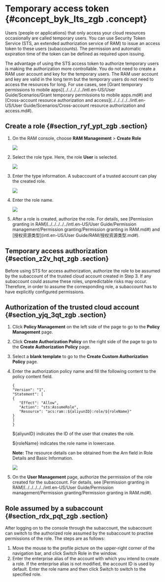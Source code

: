 # Temporary access token {#concept_byk_lts_zgb .concept}

Users \(people or applications\) that only access your cloud resources occasionally are called temporary users. You can use Security Token Service \(STS, an extended authorization service of RAM\) to issue an access token to these users \(subaccounts\). The permission and automatic expiration time of the token can be defined as required upon issuing.

The advantage of using the STS access token to authorize temporary users is making the authorization more controllable. You do not need to create a RAM user account and key for the temporary users. The RAM user account and key are valid in the long term but the temporary users do not need to access the resources for long. For use cases, see [Grant temporary permissions to mobile apps](../../../../../intl.en-US/User Guide/Scenarios/Grant temporary permissions to mobile apps.md#) and [Cross-account resource authorization and access](../../../../../intl.en-US/User Guide/Scenarios/Cross-account resource authorization and access.md#).

## Create a role {#section_ryf_ypt_zgb .section}

1.  On the RAM console, choose **RAM Management** \> **Create Role**

    ![](http://static-aliyun-doc.oss-cn-hangzhou.aliyuncs.com/assets/img/134307/155358017840209_en-US.png)

2.  Select the role type. Here, the role **User** is selected.

    ![](http://static-aliyun-doc.oss-cn-hangzhou.aliyuncs.com/assets/img/134307/155358017840210_en-US.png)

3.  Enter the type information. A subaccount of a trusted account can play the created role.

    ![](http://static-aliyun-doc.oss-cn-hangzhou.aliyuncs.com/assets/img/134307/155358017840211_en-US.png)

4.  Enter the role name.

    ![](http://static-aliyun-doc.oss-cn-hangzhou.aliyuncs.com/assets/img/134307/155358017840212_en-US.png)

5.  After a role is created, authorize the role. For details, see [Permission granting in RAM](../../../../../intl.en-US/User Guide/Permission management/Permission granting/Permission granting in RAM.md#) and [授权资源类型](intl.en-US/User Guide/RAM/授权资源类型.md#).

## Temporary access authorization {#section_z2v_hqt_zgb .section}

Before using STS for access authorization, authorize the role to be assumed by the subaccount of the trusted cloud account created in Step 3. If any subaccount could assume these roles, unpredictable risks may occur. Therefore, in order to assume the corresponding role, a subaccount has to have explicitly configured permissions.

## Authorization of the trusted cloud account {#section_yjq_3qt_zgb .section}

1.  Click **Policy Management** on the left side of the page to go to the **Policy Management** page.
2.  Click **Create Authorization Policy** on the right side of the page to go to the **Create Authorization Policy** page.
3.  Select a **blank template** to go to the **Create Custom Authorization Policy** page.
4.  Enter the authorization policy name and fill the following content to the policy content field.

    ```
    {
    "Version": "1",
    "Statement": [
    {
       "Effect": "Allow",
       "Action": "sts:AssumeRole",
       "Resource": "acs:ram::${aliyunID}:role/${roleName}"
    }
    ]
    }
    ```

    $\{aliyunID\} indicates the ID of the user that creates the role.

    $\{roleName\} indicates the role name in lowercase.

    **Note:** The resource details can be obtained from the Arn field in Role Details and Basic Information.

    ![](http://static-aliyun-doc.oss-cn-hangzhou.aliyuncs.com/assets/img/134307/155358017840213_en-US.png)

5.  On the **User Management** page, authorize the permission of the role created for the subaccount. For details, see [Permission granting in RAM](../../../../../intl.en-US/User Guide/Permission management/Permission granting/Permission granting in RAM.md#).

## Role assumed by a subaccount {#section_rdx_pqt_zgb .section}

After logging on to the console through the subaccount, the subaccount can switch to the authorized role assumed by the subaccount to practise permissions of the role. The steps are as follows:

1.  Move the mouse to the profile picture on the upper-right corner of the navigation bar, and click Switch Role in the window.
2.  Enter the enterprise alias of the account with which you intend to create a role. If the enterprise alias is not modified, the account ID is used by default. Enter the role name and then click Switch to switch to the specified role.

